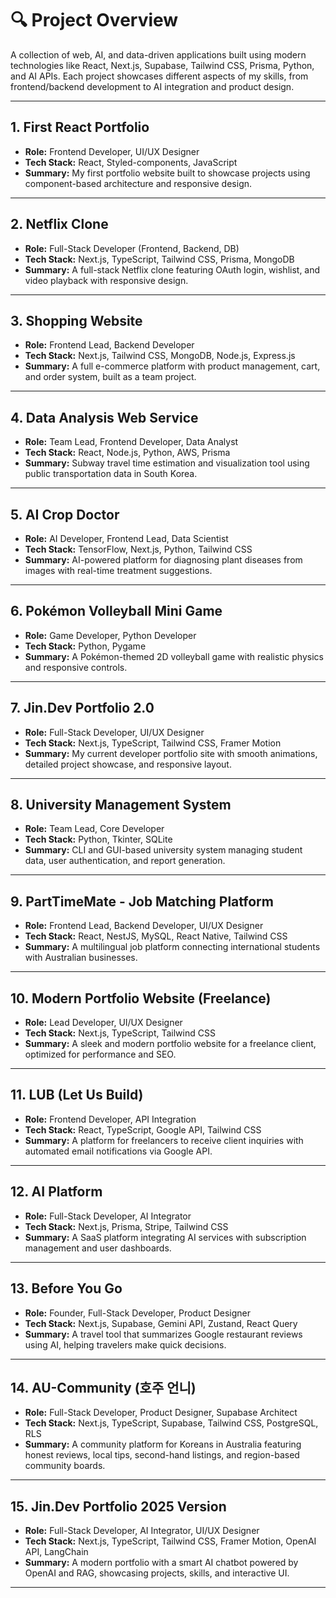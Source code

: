 # 🔍 Project Overview

A collection of web, AI, and data-driven applications built using modern technologies like React, Next.js, Supabase, Tailwind CSS, Prisma, Python, and AI APIs. Each project showcases different aspects of my skills, from frontend/backend development to AI integration and product design.

---

## 1. First React Portfolio

- **Role:** Frontend Developer, UI/UX Designer
- **Tech Stack:** React, Styled-components, JavaScript
- **Summary:** My first portfolio website built to showcase projects using component-based architecture and responsive design.

---

## 2. Netflix Clone

- **Role:** Full-Stack Developer (Frontend, Backend, DB)
- **Tech Stack:** Next.js, TypeScript, Tailwind CSS, Prisma, MongoDB
- **Summary:** A full-stack Netflix clone featuring OAuth login, wishlist, and video playback with responsive design.

---

## 3. Shopping Website

- **Role:** Frontend Lead, Backend Developer
- **Tech Stack:** Next.js, Tailwind CSS, MongoDB, Node.js, Express.js
- **Summary:** A full e-commerce platform with product management, cart, and order system, built as a team project.

---

## 4. Data Analysis Web Service

- **Role:** Team Lead, Frontend Developer, Data Analyst
- **Tech Stack:** React, Node.js, Python, AWS, Prisma
- **Summary:** Subway travel time estimation and visualization tool using public transportation data in South Korea.

---

## 5. AI Crop Doctor

- **Role:** AI Developer, Frontend Lead, Data Scientist
- **Tech Stack:** TensorFlow, Next.js, Python, Tailwind CSS
- **Summary:** AI-powered platform for diagnosing plant diseases from images with real-time treatment suggestions.

---

## 6. Pokémon Volleyball Mini Game

- **Role:** Game Developer, Python Developer
- **Tech Stack:** Python, Pygame
- **Summary:** A Pokémon-themed 2D volleyball game with realistic physics and responsive controls.

---

## 7. Jin.Dev Portfolio 2.0

- **Role:** Full-Stack Developer, UI/UX Designer
- **Tech Stack:** Next.js, TypeScript, Tailwind CSS, Framer Motion
- **Summary:** My current developer portfolio site with smooth animations, detailed project showcase, and responsive layout.

---

## 8. University Management System

- **Role:** Team Lead, Core Developer
- **Tech Stack:** Python, Tkinter, SQLite
- **Summary:** CLI and GUI-based university system managing student data, user authentication, and report generation.

---

## 9. PartTimeMate - Job Matching Platform

- **Role:** Frontend Lead, Backend Developer, UI/UX Designer
- **Tech Stack:** React, NestJS, MySQL, React Native, Tailwind CSS
- **Summary:** A multilingual job platform connecting international students with Australian businesses.

---

## 10. Modern Portfolio Website (Freelance)

- **Role:** Lead Developer, UI/UX Designer
- **Tech Stack:** Next.js, TypeScript, Tailwind CSS
- **Summary:** A sleek and modern portfolio website for a freelance client, optimized for performance and SEO.

---

## 11. LUB (Let Us Build)

- **Role:** Frontend Developer, API Integration
- **Tech Stack:** React, TypeScript, Google API, Tailwind CSS
- **Summary:** A platform for freelancers to receive client inquiries with automated email notifications via Google API.

---

## 12. AI Platform

- **Role:** Full-Stack Developer, AI Integrator
- **Tech Stack:** Next.js, Prisma, Stripe, Tailwind CSS
- **Summary:** A SaaS platform integrating AI services with subscription management and user dashboards.

---

## 13. Before You Go

- **Role:** Founder, Full-Stack Developer, Product Designer
- **Tech Stack:** Next.js, Supabase, Gemini API, Zustand, React Query
- **Summary:** A travel tool that summarizes Google restaurant reviews using AI, helping travelers make quick decisions.

---

## 14. AU-Community (호주 언니)

- **Role:** Full-Stack Developer, Product Designer, Supabase Architect
- **Tech Stack:** Next.js, TypeScript, Supabase, Tailwind CSS, PostgreSQL, RLS
- **Summary:** A community platform for Koreans in Australia featuring honest reviews, local tips, second-hand listings, and region-based community boards.

---

## 15. Jin.Dev Portfolio 2025 Version

- **Role:** Full-Stack Developer, AI Integrator, UI/UX Designer
- **Tech Stack:** Next.js, TypeScript, Tailwind CSS, Framer Motion, OpenAI API, LangChain
- **Summary:** A modern portfolio with a smart AI chatbot powered by OpenAI and RAG, showcasing projects, skills, and interactive UI.

---
